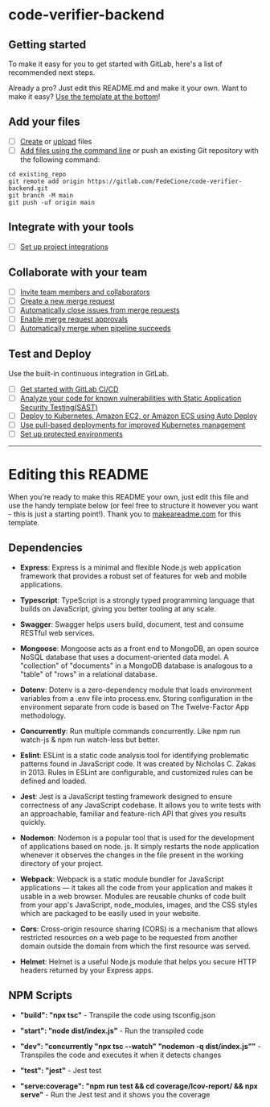 # code-verifier-backend



## Getting started

To make it easy for you to get started with GitLab, here's a list of recommended next steps.

Already a pro? Just edit this README.md and make it your own. Want to make it easy? [Use the template at the bottom](#editing-this-readme)!

## Add your files

- [ ] [Create](https://docs.gitlab.com/ee/user/project/repository/web_editor.html#create-a-file) or [upload](https://docs.gitlab.com/ee/user/project/repository/web_editor.html#upload-a-file) files
- [ ] [Add files using the command line](https://docs.gitlab.com/ee/gitlab-basics/add-file.html#add-a-file-using-the-command-line) or push an existing Git repository with the following command:

```
cd existing_repo
git remote add origin https://gitlab.com/FedeCione/code-verifier-backend.git
git branch -M main
git push -uf origin main
```

## Integrate with your tools

- [ ] [Set up project integrations](https://gitlab.com/FedeCione/code-verifier-backend/-/settings/integrations)

## Collaborate with your team

- [ ] [Invite team members and collaborators](https://docs.gitlab.com/ee/user/project/members/)
- [ ] [Create a new merge request](https://docs.gitlab.com/ee/user/project/merge_requests/creating_merge_requests.html)
- [ ] [Automatically close issues from merge requests](https://docs.gitlab.com/ee/user/project/issues/managing_issues.html#closing-issues-automatically)
- [ ] [Enable merge request approvals](https://docs.gitlab.com/ee/user/project/merge_requests/approvals/)
- [ ] [Automatically merge when pipeline succeeds](https://docs.gitlab.com/ee/user/project/merge_requests/merge_when_pipeline_succeeds.html)

## Test and Deploy

Use the built-in continuous integration in GitLab.

- [ ] [Get started with GitLab CI/CD](https://docs.gitlab.com/ee/ci/quick_start/index.html)
- [ ] [Analyze your code for known vulnerabilities with Static Application Security Testing(SAST)](https://docs.gitlab.com/ee/user/application_security/sast/)
- [ ] [Deploy to Kubernetes, Amazon EC2, or Amazon ECS using Auto Deploy](https://docs.gitlab.com/ee/topics/autodevops/requirements.html)
- [ ] [Use pull-based deployments for improved Kubernetes management](https://docs.gitlab.com/ee/user/clusters/agent/)
- [ ] [Set up protected environments](https://docs.gitlab.com/ee/ci/environments/protected_environments.html)

***

# Editing this README

When you're ready to make this README your own, just edit this file and use the handy template below (or feel free to structure it however you want - this is just a starting point!). Thank you to [makeareadme.com](https://www.makeareadme.com/) for this template.

## Dependencies

- __Express__: Express is a minimal and flexible Node.js web application framework that provides a robust set of features for web and mobile applications.

- __Typescript__: TypeScript is a strongly typed programming language that builds on JavaScript, giving you better tooling at any scale.

- __Swagger__: Swagger helps users build, document, test and consume RESTful web services.

- __Mongoose__: Mongoose acts as a front end to MongoDB, an open source NoSQL database that uses a document-oriented data model. A "collection" of "documents" in a MongoDB database is analogous to a "table" of "rows" in a relational database.

- __Dotenv__: Dotenv is a zero-dependency module that loads environment variables from a .env file into process.env. Storing configuration in the environment separate from code is based on The Twelve-Factor App methodology.

- __Concurrently__: Run multiple commands concurrently. Like npm run watch-js & npm run watch-less but better.

- __Eslint__: ESLint is a static code analysis tool for identifying problematic patterns found in JavaScript code. It was created by Nicholas C. Zakas in 2013. Rules in ESLint are configurable, and customized rules can be defined and loaded.

- __Jest__: Jest is a JavaScript testing framework designed to ensure correctness of any JavaScript codebase. It allows you to write tests with an approachable, familiar and feature-rich API that gives you results quickly.

- __Nodemon__: Nodemon is a popular tool that is used for the development of applications based on node. js. It simply restarts the node application whenever it observes the changes in the file present in the working directory of your project.

- __Webpack__: Webpack is a static module bundler for JavaScript applications — it takes all the code from your application and makes it usable in a web browser. Modules are reusable chunks of code built from your app's JavaScript, node_modules, images, and the CSS styles which are packaged to be easily used in your website.

- __Cors__: Cross-origin resource sharing (CORS) is a mechanism that allows restricted resources on a web page to be requested from another domain outside the domain from which the first resource was served.

- __Helmet__: Helmet is a useful Node.js module that helps you secure HTTP headers returned by your Express apps.

## NPM Scripts

- __"build": "npx tsc"__ - Transpile the code using tsconfig.json

- __"start": "node dist/index.js"__ - Run the transpiled code

- __"dev": "concurrently \"npx tsc --watch\" \"nodemon -q dist/index.js\""__ - Transpiles the code and executes it when it detects changes

- __"test": "jest"__ - Jest test

- __"serve:coverage": "npm run test && cd coverage/lcov-report/ && npx serve"__ - Run the Jest test and it shows you the coverage